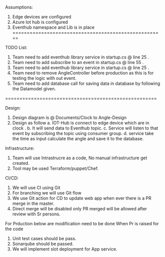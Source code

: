 Assumptions: 
1. Edge devices are configured 
2. Azure Iot hub is configured 
3. Eventhub namespace and Lib is in place
=====================================================

TODO List:
1. Team need to add eventhub library service in startup.cs @
line 25 .
2. Team need to add subscribe to an event in startup.cs @ line 55 .
3. Team need to add eventhub library service in startup.cs @ line 25 .
4. Team need to remove AngleController before production as this is for testing the logic with out event.
5. Team need to add database call for saving data in database by following the Datamodel
given.

=====================================================

Design: 
1. Design diagram is @ Documents/Clock to Angle-Design 
2. Design as follow 
	a. IOT-Hub  is connect to edge device which are in clock . 
	b. It will send data to Eventhub topic. 
	c. Service will listen to that event by subscribing the topic using consumer group. 
	d. service take the time as input calculate the angle and save it to the database.

Infrastructure:
1. Team will use Intrastrucre as a code, No manual infrastructure get created.
2. Tool may be used Terraform/puppet/Chef.

CI/CD: 
1. We will use CI using Git 
2. For branching we will use Git flow
3. We use Git action for CD to update web app when ever there is a PR merge in the master.
4. Direct merge will be disabled only PR merged will be allowed after review with Sr persons.


For Prduction below are modification need to be done When Pr is raised
for the code 
1. Unit test cases should be pass.
2. Sonarqube should be passed.
3. We will implement slot deployment for App service.
